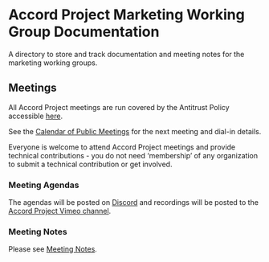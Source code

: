 # Accord Project Marketing Working Group Documentation

A directory to store and track documentation and meeting notes for the marketing working groups.

## Meetings
All Accord Project meetings are run covered by the Antitrust Policy accessible [here](https://github.com/accordproject/docs#governance-documents-and-policies).

See the [Calendar of Public Meetings](https://calendar.google.com/calendar/embed?src=accordproject.org_gktijdpnstaltatqcv6bcvr54o%40group.calendar.google.com) for the next meeting and dial-in details.

Everyone is welcome to attend Accord Project meetings and provide technical contributions - you do not need ‘membership’ of any organization to submit a technical contribution or get involved.

### Meeting Agendas
The agendas will be posted on [Discord](https://discord.gg/Zm99SKhhtA) and recordings will be posted to the [Accord Project Vimeo channel](https://vimeo.com/accordproject).
### Meeting Notes
Please see [Meeting Notes](https://github.com/accordproject/docs/tree/master/Working%20Groups/Marketing/Meeting%20Notes).
